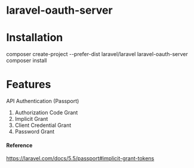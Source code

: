 # laravel-oauth-server

# Installation #
composer create-project --prefer-dist laravel/laravel laravel-oauth-server
composer install

# Features #
API Authentication (Passport)
1. Authorization Code Grant
2. Implicit Grant
3. Client Credential Grant
4. Password Grant

#### Reference ####
https://laravel.com/docs/5.5/passport#implicit-grant-tokens



